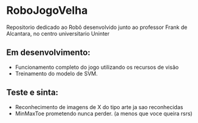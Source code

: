 # RoboJogoVelha
Repositorio dedicado ao Robô desenvolvido junto ao professor Frank de Alcantara, no centro universitario Uninter
## Em desenvolvimento:
- Funcionamento completo do jogo utilizando os recursos de visão 
- Treinamento do modelo de SVM.
	
## Teste e sinta:
- Reconhecimento de imagens de X do tipo arte ja sao reconhecidas
- MinMaxToe prometendo nunca perder. (a menos que voce queira rsrs)
	

